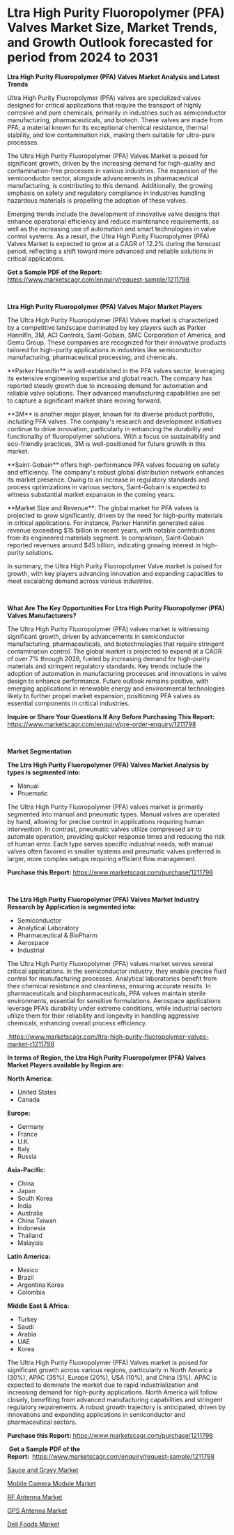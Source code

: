 <p><h1>Ltra High Purity Fluoropolymer (PFA) Valves Market Size, Market Trends, and Growth Outlook forecasted for period from 2024 to 2031</h1></p><p><strong>Ltra High Purity Fluoropolymer (PFA) Valves Market Analysis and Latest Trends</strong></p>
<p><p>Ultra High Purity Fluoropolymer (PFA) valves are specialized valves designed for critical applications that require the transport of highly corrosive and pure chemicals, primarily in industries such as semiconductor manufacturing, pharmaceuticals, and biotech. These valves are made from PFA, a material known for its exceptional chemical resistance, thermal stability, and low contamination risk, making them suitable for ultra-pure processes.</p><p>The Ultra High Purity Fluoropolymer (PFA) Valves Market is poised for significant growth, driven by the increasing demand for high-quality and contamination-free processes in various industries. The expansion of the semiconductor sector, alongside advancements in pharmaceutical manufacturing, is contributing to this demand. Additionally, the growing emphasis on safety and regulatory compliance in industries handling hazardous materials is propelling the adoption of these valves.</p><p>Emerging trends include the development of innovative valve designs that enhance operational efficiency and reduce maintenance requirements, as well as the increasing use of automation and smart technologies in valve control systems. As a result, the Ultra High Purity Fluoropolymer (PFA) Valves Market is expected to grow at a CAGR of 12.2% during the forecast period, reflecting a shift toward more advanced and reliable solutions in critical applications.</p></p>
<p><strong>Get a Sample PDF of the Report:&nbsp;</strong> <a href="https://www.marketscagr.com/enquiry/request-sample/1211798?utm_campaign=1868&utm_medium=2&utm_source=Github&utm_content=ia&utm_term=17122024&utm_id=ltra-high-purity-fluoropolymer-pfa-valves">https://www.marketscagr.com/enquiry/request-sample/1211798</a></p>
<p>&nbsp;</p>
<p><strong>Ltra High Purity Fluoropolymer (PFA) Valves Major Market Players</strong></p>
<p><p>The Ultra High Purity Fluoropolymer (PFA) Valves market is characterized by a competitive landscape dominated by key players such as Parker Hannifin, 3M, ACI Controls, Saint-Gobain, SMC Corporation of America, and Gemu Group. These companies are recognized for their innovative products tailored for high-purity applications in industries like semiconductor manufacturing, pharmaceutical processing, and chemicals.</p><p>**Parker Hannifin** is well-established in the PFA valves sector, leveraging its extensive engineering expertise and global reach. The company has reported steady growth due to increasing demand for automation and reliable valve solutions. Their advanced manufacturing capabilities are set to capture a significant market share moving forward.</p><p>**3M** is another major player, known for its diverse product portfolio, including PFA valves. The company's research and development initiatives continue to drive innovation, particularly in enhancing the durability and functionality of fluoropolymer solutions. With a focus on sustainability and eco-friendly practices, 3M is well-positioned for future growth in this market.</p><p>**Saint-Gobain** offers high-performance PFA valves focusing on safety and efficiency. The company's robust global distribution network enhances its market presence. Owing to an increase in regulatory standards and process optimizations in various sectors, Saint-Gobain is expected to witness substantial market expansion in the coming years.</p><p>**Market Size and Revenue**: The global market for PFA valves is projected to grow significantly, driven by the need for high-purity materials in critical applications. For instance, Parker Hannifin generated sales revenue exceeding $15 billion in recent years, with notable contributions from its engineered materials segment. In comparison, Saint-Gobain reported revenues around $45 billion, indicating growing interest in high-purity solutions.</p><p>In summary, the Ultra High Purity Fluoropolymer Valve market is poised for growth, with key players advancing innovation and expanding capacities to meet escalating demand across various industries.</p></p>
<p>&nbsp;</p>
<p><strong>What Are The Key Opportunities For Ltra High Purity Fluoropolymer (PFA) Valves Manufacturers?</strong></p>
<p><p>The Ultra High Purity Fluoropolymer (PFA) valves market is witnessing significant growth, driven by advancements in semiconductor manufacturing, pharmaceuticals, and biotechnologies that require stringent contamination control. The global market is projected to expand at a CAGR of over 7% through 2028, fueled by increasing demand for high-purity materials and stringent regulatory standards. Key trends include the adoption of automation in manufacturing processes and innovations in valve design to enhance performance. Future outlook remains positive, with emerging applications in renewable energy and environmental technologies likely to further propel market expansion, positioning PFA valves as essential components in critical industries.</p></p>
<p><strong>Inquire or Share Your Questions If Any Before Purchasing This Report:</strong> <a href="https://www.marketscagr.com/enquiry/pre-order-enquiry/1211798?utm_campaign=1868&utm_medium=2&utm_source=Github&utm_content=ia&utm_term=17122024&utm_id=ltra-high-purity-fluoropolymer-pfa-valves">https://www.marketscagr.com/enquiry/pre-order-enquiry/1211798</a></p>
<p>&nbsp;</p>
<p><strong>Market Segmentation</strong></p>
<p><strong>The Ltra High Purity Fluoropolymer (PFA) Valves Market Analysis by types is segmented into:</strong></p>
<p><ul><li>Manual</li><li>Pnuematic</li></ul></p>
<p><p>The Ultra High Purity Fluoropolymer (PFA) valves market is primarily segmented into manual and pneumatic types. Manual valves are operated by hand, allowing for precise control in applications requiring human intervention. In contrast, pneumatic valves utilize compressed air to automate operation, providing quicker response times and reducing the risk of human error. Each type serves specific industrial needs, with manual valves often favored in smaller systems and pneumatic valves preferred in larger, more complex setups requiring efficient flow management.</p></p>
<p><strong>Purchase this Report:&nbsp;</strong><a href="https://www.marketscagr.com/purchase/1211798?utm_campaign=1868&utm_medium=2&utm_source=Github&utm_content=ia&utm_term=17122024&utm_id=ltra-high-purity-fluoropolymer-pfa-valves">https://www.marketscagr.com/purchase/1211798</a></p>
<p>&nbsp;</p>
<p><strong>The Ltra High Purity Fluoropolymer (PFA) Valves Market Industry Research by Application is segmented into:</strong></p>
<p><ul><li>Semiconductor</li><li>Analytical Laboratory</li><li>Pharmaceutical & BioPharm</li><li>Aerospace</li><li>Industrial</li></ul></p>
<p><p>The Ultra High Purity Fluoropolymer (PFA) valves market serves several critical applications. In the semiconductor industry, they enable precise fluid control for manufacturing processes. Analytical laboratories benefit from their chemical resistance and cleanliness, ensuring accurate results. In pharmaceuticals and biopharmaceuticals, PFA valves maintain sterile environments, essential for sensitive formulations. Aerospace applications leverage PFA’s durability under extreme conditions, while industrial sectors utilize them for their reliability and longevity in handling aggressive chemicals, enhancing overall process efficiency.</p></p>
<p><a href="https://www.marketscagr.com/ltra-high-purity-fluoropolymer-valves-market-r1211798?utm_campaign=1868&utm_medium=2&utm_source=Github&utm_content=ia&utm_term=17122024&utm_id=ltra-high-purity-fluoropolymer-pfa-valves">&nbsp;https://www.marketscagr.com/ltra-high-purity-fluoropolymer-valves-market-r1211798</a></p>
<p><strong>In terms of Region, the Ltra High Purity Fluoropolymer (PFA) Valves Market Players available by Region are:</strong></p>
<p>
    <p> <strong> North America: </strong>
        <ul>
            <li>United States</li>
            <li>Canada</li>
        </ul>
        </p> 
    <p> <strong> Europe: </strong>
        <ul>
            <li>Germany</li>
            <li>France</li>
            <li>U.K.</li>
            <li>Italy</li>
            <li>Russia</li>
        </ul>
        </p> 
    <p> <strong> Asia-Pacific: </strong>
        <ul>
            <li>China</li>
            <li>Japan</li>
            <li>South Korea</li>
            <li>India</li>
            <li>Australia</li>
            <li>China Taiwan</li>
            <li>Indonesia</li>
            <li>Thailand</li>
            <li>Malaysia</li>
        </ul>
        </p> 
    <p> <strong> Latin America: </strong>
        <ul>
            <li>Mexico</li>
            <li>Brazil</li>
            <li>Argentina Korea</li>
            <li>Colombia</li>
        </ul>
        </p> 
    <p> <strong> Middle East & Africa: </strong>
        <ul>
            <li>Turkey</li>
            <li>Saudi</li>
            <li>Arabia</li>
            <li>UAE</li>
            <li>Korea</li>
        </ul>
    </p>
    </p>
<p><p>The Ultra High Purity Fluoropolymer (PFA) Valves market is poised for significant growth across various regions, particularly in North America (30%), APAC (35%), Europe (20%), USA (10%), and China (5%). APAC is expected to dominate the market due to rapid industrialization and increasing demand for high-purity applications. North America will follow closely, benefiting from advanced manufacturing capabilities and stringent regulatory requirements. A robust growth trajectory is anticipated, driven by innovations and expanding applications in semiconductor and pharmaceutical sectors.</p></p>
<p><strong>Purchase this Report: </strong><a href="https://www.marketscagr.com/purchase/1211798?utm_campaign=1868&utm_medium=2&utm_source=Github&utm_content=ia&utm_term=17122024&utm_id=ltra-high-purity-fluoropolymer-pfa-valves">https://www.marketscagr.com/purchase/1211798</a></p>
<p>&nbsp;<strong>Get a Sample PDF of the Report:&nbsp;&nbsp;</strong><a href="https://www.marketscagr.com/enquiry/request-sample/1211798?utm_campaign=1868&utm_medium=2&utm_source=Github&utm_content=ia&utm_term=17122024&utm_id=ltra-high-purity-fluoropolymer-pfa-valves">https://www.marketscagr.com/enquiry/request-sample/1211798</a></p>
<p><strong></strong></p>
<p><p><a href="https://www.linkedin.com/pulse/sauce-gravy-market-sizeshare-recent-development-sales-pricesforecasted-z14pe?utm_campaign=1868&utm_medium=2&utm_source=Github&utm_content=ia&utm_term=17122024&utm_id=ltra-high-purity-fluoropolymer-pfa-valves">Sauce and Gravy Market</a></p><p><a href="https://www.linkedin.com/pulse/market-growth-revenue-projections-mobile-camera-module-industry-zoyae?utm_campaign=1868&utm_medium=2&utm_source=Github&utm_content=ia&utm_term=17122024&utm_id=ltra-high-purity-fluoropolymer-pfa-valves">Mobile Camera Module Market</a></p><p><a href="https://www.linkedin.com/pulse/rf-antenna-market-analysis-comprehensive-industry-growth-estimated-dyfqe?utm_campaign=1868&utm_medium=2&utm_source=Github&utm_content=ia&utm_term=17122024&utm_id=ltra-high-purity-fluoropolymer-pfa-valves">RF Antenna Market</a></p><p><a href="https://www.linkedin.com/pulse/a-mkt-nova-vc8zf?utm_campaign=1868&utm_medium=2&utm_source=Github&utm_content=ia&utm_term=17122024&utm_id=ltra-high-purity-fluoropolymer-pfa-valves">GPS Antenna Market</a></p><p><a href="https://www.linkedin.com/pulse/study-global-deli-foods-market-emphasis-onthe-cagr-91-andthe-goune?utm_campaign=1868&utm_medium=2&utm_source=Github&utm_content=ia&utm_term=17122024&utm_id=ltra-high-purity-fluoropolymer-pfa-valves">Deli Foods Market</a></p></p>